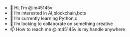 - 👋 Hi, I’m @im45145v
- 👀 I’m interested in AI,blockchain,bots
- 🌱 I’m currently learning Python,c
- 💞️ I’m looking to collaborate on something creative
- 📫 How to reach me @im45145v is my handle anywhere
